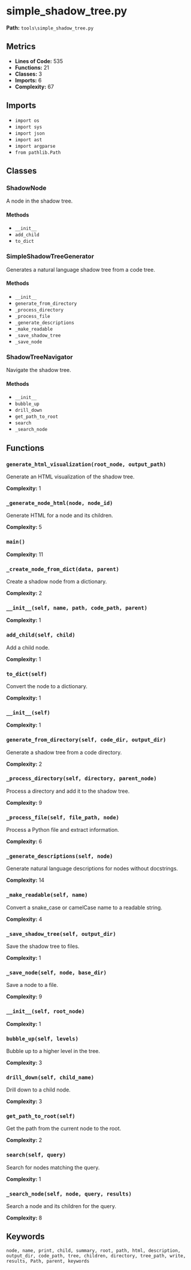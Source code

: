 # simple_shadow_tree.py

**Path:** `tools\simple_shadow_tree.py`

## Metrics

- **Lines of Code:** 535
- **Functions:** 21
- **Classes:** 3
- **Imports:** 6
- **Complexity:** 67

## Imports

- `import os`
- `import sys`
- `import json`
- `import ast`
- `import argparse`
- `from pathlib.Path`

## Classes

### ShadowNode

A node in the shadow tree.

#### Methods

- `__init__`
- `add_child`
- `to_dict`

### SimpleShadowTreeGenerator

Generates a natural language shadow tree from a code tree.

#### Methods

- `__init__`
- `generate_from_directory`
- `_process_directory`
- `_process_file`
- `_generate_descriptions`
- `_make_readable`
- `_save_shadow_tree`
- `_save_node`

### ShadowTreeNavigator

Navigate the shadow tree.

#### Methods

- `__init__`
- `bubble_up`
- `drill_down`
- `get_path_to_root`
- `search`
- `_search_node`

## Functions

### `generate_html_visualization(root_node, output_path)`

Generate an HTML visualization of the shadow tree.

**Complexity:** 1

### `_generate_node_html(node, node_id)`

Generate HTML for a node and its children.

**Complexity:** 5

### `main()`

**Complexity:** 11

### `_create_node_from_dict(data, parent)`

Create a shadow node from a dictionary.

**Complexity:** 2

### `__init__(self, name, path, code_path, parent)`

**Complexity:** 1

### `add_child(self, child)`

Add a child node.

**Complexity:** 1

### `to_dict(self)`

Convert the node to a dictionary.

**Complexity:** 1

### `__init__(self)`

**Complexity:** 1

### `generate_from_directory(self, code_dir, output_dir)`

Generate a shadow tree from a code directory.

**Complexity:** 2

### `_process_directory(self, directory, parent_node)`

Process a directory and add it to the shadow tree.

**Complexity:** 9

### `_process_file(self, file_path, node)`

Process a Python file and extract information.

**Complexity:** 6

### `_generate_descriptions(self, node)`

Generate natural language descriptions for nodes without docstrings.

**Complexity:** 14

### `_make_readable(self, name)`

Convert a snake_case or camelCase name to a readable string.

**Complexity:** 4

### `_save_shadow_tree(self, output_dir)`

Save the shadow tree to files.

**Complexity:** 1

### `_save_node(self, node, base_dir)`

Save a node to a file.

**Complexity:** 9

### `__init__(self, root_node)`

**Complexity:** 1

### `bubble_up(self, levels)`

Bubble up to a higher level in the tree.

**Complexity:** 3

### `drill_down(self, child_name)`

Drill down to a child node.

**Complexity:** 3

### `get_path_to_root(self)`

Get the path from the current node to the root.

**Complexity:** 2

### `search(self, query)`

Search for nodes matching the query.

**Complexity:** 1

### `_search_node(self, node, query, results)`

Search a node and its children for the query.

**Complexity:** 8

## Keywords

`node, name, print, child, summary, root, path, html, description, output_dir, code_path, tree, children, directory, tree_path, write, results, Path, parent, keywords`

